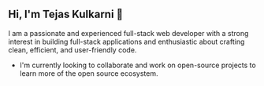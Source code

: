 ## Hi, I'm Tejas Kulkarni 👋

I am a passionate and experienced full-stack web developer with a strong interest in building full-stack applications and enthusiastic about crafting clean, efficient, and user-friendly code.

- I'm currently looking to collaborate and work on open-source projects to learn more of the open source ecosystem.

<!--
**tejask29/tejask29** is a ✨ _special_ ✨ repository because its `README.md` (this file) appears on your GitHub profile.

Here are some ideas to get you started:

- 🔭 I’m currently working on ...
- 🌱 I’m currently learning ...
- 👯 I’m looking to collaborate on ...
- 🤔 I’m looking for help with ...
- 💬 Ask me about ...
- 📫 How to reach me: ...
- 😄 Pronouns: ...
- ⚡ Fun fact: ...
-->
